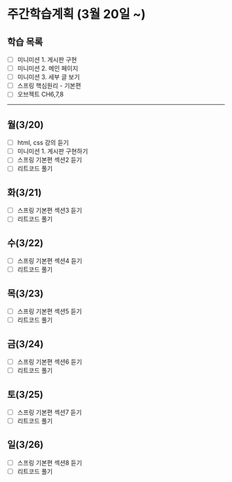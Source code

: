 # 주간학습계획 (3월 20일 ~)
## 학습 목록
- [ ] 미니미션 1. 게시판 구현
- [ ] 미니미션 2. 메인 페이지
- [ ] 미니미션 3. 세부 글 보기
- [ ] 스프링 핵심원리 - 기본편
- [ ] 오브젝트 CH6,7,8
____
## 월(3/20)
- [ ] html, css 강의 듣기
- [ ] 미니미션 1. 게시판 구현하기
- [ ] 스프링 기본편 섹션2 듣기
- [ ] 리트코드 풀기

## 화(3/21)
- [ ] 스프링 기본편 섹션3 듣기
- [ ] 리트코드 풀기

## 수(3/22)
- [ ] 스프링 기본편 섹션4 듣기
- [ ] 리트코드 풀기

## 목(3/23)
- [ ] 스프링 기본편 섹션5 듣기
- [ ] 리트코드 풀기

## 금(3/24)
- [ ] 스프링 기본편 섹션6 듣기
- [ ] 리트코드 풀기

## 토(3/25)
- [ ] 스프링 기본편 섹션7 듣기
- [ ] 리트코드 풀기

## 일(3/26)
- [ ] 스프링 기본편 섹션8 듣기
- [ ] 리트코드 풀기